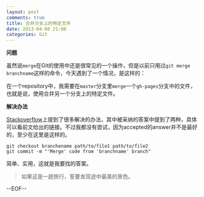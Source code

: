 ```yaml
---
layout: post
comments: true
title: 合并分支上的特定文件
date: 2013-04-08 21:08
categories: Git
---
```


**问题**

虽然说`merge`在Git的使用中还是很常见的一个操作，但是以前只用过`git merge branchname`这样的命令，今天遇到了一个情况，是这样的： 

在一个repository中，我需要在`master`分支里`merge`一个`gh-pages`分支中的文件，也就是说，使用合并另一个分支上的特定文件。

**解决办法**

[Stackoverflow](http://stackoverflow.com/questions/449541/how-do-you-merge-selective-files-with-git-merge)上提到了很多解决的办法，其中被采纳的答案中提到了两种，具体可以看前文给出的链接。不过我都没有尝试，因为accepted的answer并不是最好的，至少在这里是这样的。

    git checkout branchename path/to/file1 path/to/file2
	git commit -m "'Merge' code from 'branchname' branch"

简单、实用，这就是我要找的答案。

> 如果这是一趟旅行，誓要发现途中最美的景色。

--EOF--
